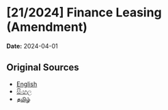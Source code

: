 # [21/2024] Finance Leasing (Amendment)

**Date:** 2024-04-01

## Original Sources

- [English](https://documents.gov.lk/view/acts/2024/4/21-2024_E.pdf)
- [සිංහල](https://documents.gov.lk/view/acts/2024/4/21-2024_S.pdf)
- [தமிழ்](https://documents.gov.lk/view/acts/2024/4/21-2024_T.pdf)
